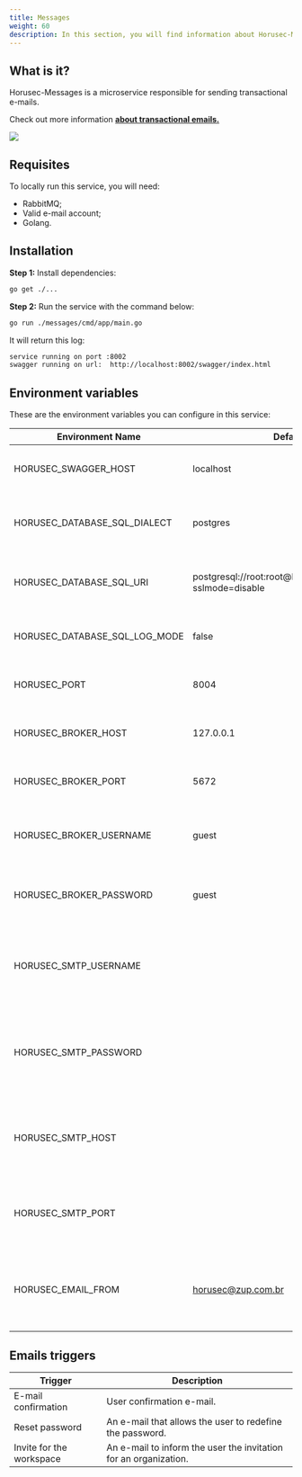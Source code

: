 ```yaml
---
title: Messages
weight: 60
description: In this section, you will find information about Horusec-Messages service. 
---
```


## **What is it?**

 Horusec-Messages is a microservice responsible for sending transactional e-mails.

Check out more information [**about transactional emails.**](https:/postmarkapp.com/blog/what-is-transactional-email-and-how-is-it-used)

![](/docs/ptbr/web/services/messages/0-arquitecture.png)

## **Requisites**
To locally run this service, you will need: 
* RabbitMQ;
* Valid e-mail account;
* Golang.

## **Installation**

**Step 1:** Install dependencies: 

```bash
go get ./...
```

**Step 2:** Run the service with the command below:


```bash
go run ./messages/cmd/app/main.go
```

It will return this log:

```bash
service running on port :8002
swagger running on url:  http://localhost:8002/swagger/index.html
```

## **Environment variables**
These are the environment variables you can configure in this service: 

| Environment Name                            | Default Value         | Description                  |
|---------------------------------------------|-----------------------|------------------------------|
| HORUSEC_SWAGGER_HOST             | localhost                                                        | This environment variable gets which swagger host will be available.| 
| HORUSEC_DATABASE_SQL_DIALECT     | postgres                                                         | This environment variable gets the dialect to connet POSTGRES database. |
| HORUSEC_DATABASE_SQL_URI         | postgresql://root:root@localhost:5432/horusec_db?sslmode=disable | This environment variable gets the URI to connect to POSTGRES database. |
| HORUSEC_DATABASE_SQL_LOG_MODE    | false                                                            | This environment variable gets the value to enable POSTGREs logs. |
| HORUSEC_PORT                     | 8004                                                             | This environment variable gets the port the service will start. |
| HORUSEC_BROKER_HOST              | 127.0.0.1                                                        | This environment variable gets a host to connect to RABBITMQ broker. | 
| HORUSEC_BROKER_PORT              | 5672                                                             | This environment variable gets the port to connect to  RABBITMQ broker. |
| HORUSEC_BROKER_USERNAME          | guest                                                            | This environment variable gets the user name to connect to RABBITMQ broker. |
| HORUSEC_BROKER_PASSWORD          | guest                                                            | This environment variable gets the password to connect to RABBITMQ broker. |
| HORUSEC_SMTP_USERNAME            |                         | This environment variable gets o `username` para conectar no serviço de e-mail. Exemplo usando gsuite como host `user@gmail.com` |
| HORUSEC_SMTP_PASSWORD            |                         | This environment variable gets the `password` to connect to the e-mail service. For example using gsuite as a host `Y0urS!r0ng#P@ssw0rd` |
| HORUSEC_SMTP_HOST                |                         | This environment variable gets the `host` to connect the e-mail service. For example using gsuite as a host `smtp.gmail.com` |
| HORUSEC_SMTP_PORT                |                         | This environment variable gets the `port` to connect the e-mail service. For example using gsuite as a host `587` |
| HORUSEC_EMAIL_FROM               | horusec@zup.com.br      | This environment variable gets the user original e-mail to send the e-mail. If you are using other e-mail, change here. |

## **Emails triggers**

| Trigger                   | Description                                                                   |
|---------------------------|-------------------------------------------------------------------------------|
|  E-mail confirmation   | User confirmation e-mail.                     |
| Reset password           | An e-mail that allows the user to redefine the password.                   |
| Invite for the workspace | An e-mail to inform the user the invitation for an organization. |
